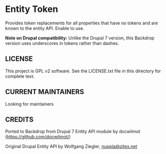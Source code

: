 
Entity Token
============

Provides token replacements for all properties that have no tokens and are
known to the entity API. Enable to use.

**Note on Drupal compatibility:** Unlike the Drupal 7 version, this Backdrop
version uses underscores in tokens rather than dashes.

LICENSE
---------------    

This project is GPL v2 software. See the LICENSE.txt file in this directory 
for complete text.

CURRENT MAINTAINERS
---------------    

Looking for maintainers

CREDITS   
--------------- 

Ported to Backdrop from Drupal 7 Entity API module 
by docwilmot (https://github.com/docwilmot/) 

Original Drupal Entity API by Wolfgang Ziegler, nuppla@zites.net
